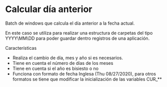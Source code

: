 # Calcular día anterior
Batch de windows que calcula el día anterior a la fecha actual. 

En este caso se utiliza para realizar una estructura de carpetas del tipo YYYY\MM\DD para poder guardar dentro registros de una aplicación.

Características
* Realiza el cambio de día, mes y año si es necesarios.
* Tiene en cuenta el número de días de los meses
* Tiene en cuenta si el año es bisiesto o no
* Funciona con formato de fecha Inglesa (Thu 08/27/2020), para otros formatos se tiene que modificar la inicialización de las variables CUR_**


